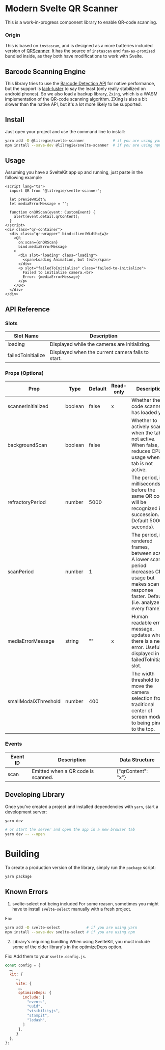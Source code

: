 # Modern Svelte QR Scanner
This is a work-in-progress component library to enable QR-code scanning.

### Origin

This is based on `instascan`, and is designed as a more batteries included version of [QRScanner](https://github.com/Pedroglp/svelte-qr-scanner). It has the source of `instascan` and `fsm-as-promised` bundled inside, as they both have modifications to work with Svelte.

## Barcode Scanning Engine

This library tries to use the [Barcode Detection API](https://developer.mozilla.org/en-US/docs/Web/API/Barcode_Detection_API) for native performance, but the support is [lack-luster](https://developer.mozilla.org/en-US/docs/Web/API/Barcode_Detection_API#browser_compatibility) to say the least (only really stabilized on android phones). So we also load a backup library, `Zxing`, which is a WASM implementation of the QR-code scanning algorithm. ZXing is also a bit slower than the native API, but it's a lot more likely to be supported.


## Install
Just open your project and use the command line to install:

```bash
yarn add -D @lilregie/svelte-scanner             # if you are using yarn
npm install --save-dev @lilregie/svelte-scanner  # if you are using npm
```

## Usage

Assuming you have a SvelteKit app up and running, just paste in the following example

```svelte
<script lang="ts">
  import QR from "@lilregie/svelte-scanner";

  let previewWidth;
  let mediaErrorMessage = "";

  function onQRScan(event: CustomEvent) {
    alert(event.detail.qrContent);
  }
</script>
<div class="qr-container">
  <div class="qr-wrapper" bind:clientWidth={w}>
    <QR
      on:scan={onQRScan}
      bind:mediaErrorMessage
    >
      <div slot="loading" class="loading">
        <span>Loading Animation, but text</span>
      </div>
      <p slot="failedToInitialize" class="failed-to-initialize">
        Failed to initialize camera.<br>
        Error: {mediaErrorMessage}
      </p>
    </QR>
  </div>
</div>
```

## API Reference

### Slots

| Slot Name          | Description                                       |
|--------------------|---------------------------------------------------|
| loading            | Displayed while the cameras are initializing.     |
| failedToInitialize | Displayed when the current camera fails to start. |


### Props (Options)

| Prop                 | Type    | Default | Read-only | Description                                                                                                                                                  |
|----------------------|---------|---------|-----------|--------------------------------------------------------------------------------------------------------------------------------------------------------------|
| scannerInitialized   | boolean | false   | x         | Whether the QR code scanner has loaded yet.                                                                                                                  |
| backgroundScan       | boolean | false   |           | Whether to actively scan when the tab is not active. When false, this reduces CPU usage when the tab is not active.                                          |
| refractoryPeriod     | number  | 5000    |           | The period, in milliseconds, before the same QR code will be recognized in succession. Default 5000 (5 seconds).                                             |
| scanPeriod           | number  | 1       |           | The period, in rendered frames, between scans. A lower scan period increases CPU usage but makes scan response faster. Default 1 (i.e. analyze every frame). |
| mediaErrorMessage    | string  | ""      | x         | Human readable error message, updates when there is a new error. Useful displayed in the failedToInitialize slot.                                            |
| smallModalXThreshold | number  | 400     |           | The width threshold to move the camera selection from a traditional center of screen modal, to being pined to the top.                                       |

### Events

| Event ID | Description                        | Data Structure     |
|----------|------------------------------------|--------------------|
| scan     | Emitted when a QR code is scanned. | {"qrContent": "x"} |

## Developing Library

Once you've created a project and installed dependencies with `yarn`, start a development server:

```bash
yarn dev

# or start the server and open the app in a new browser tab
yarn dev -- --open
```

# Building

To create a production version of the library, simply run the `package` script:

```bash
yarn package
```

## Known Errors
1. svelte-select not being included
For some reason, sometimes you might have to install `svelte-select` manually with a fresh project.

Fix:

```bash
yarn add -D svelte-select            # if you are using yarn
npm install --save-dev svelte-select # if you are using npm
```

2. Library's requiring bundling
When using SvelteKit, you must include some of the older library's in the optimizeDeps option.

Fix: Add them to your `svelte.config.js`.

```js
const config = {
  …,
  kit: {
     …,
     vite: {
      …,
      optimizeDeps: {
        include: [
          "events",
          "uuid",
          "visibilityjs",
          "stampit",
          "lodash",
        ]
      },
     }
  },
};
```